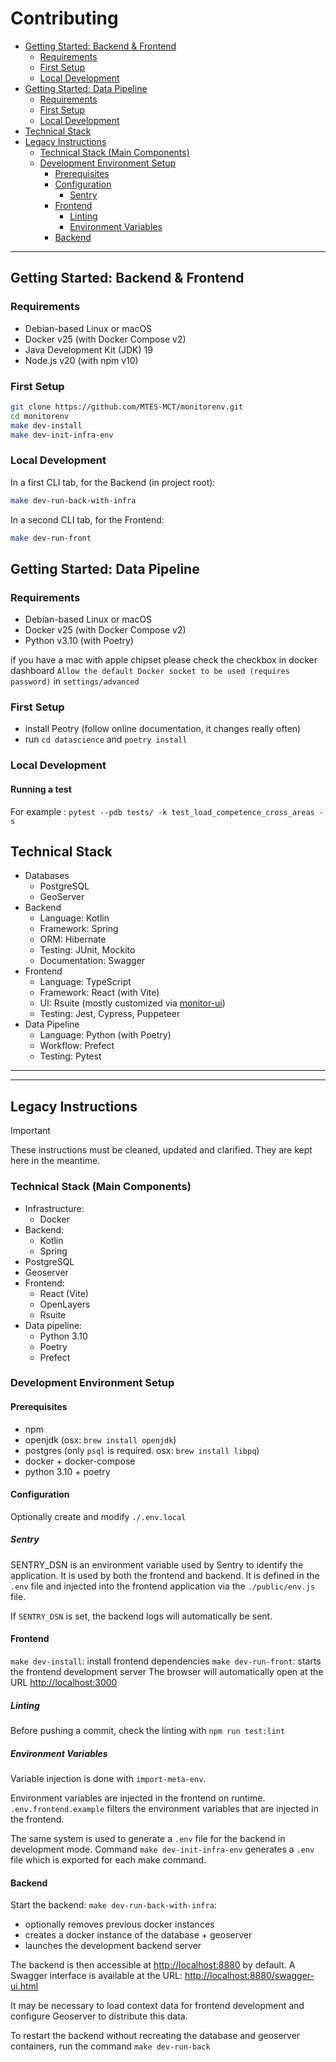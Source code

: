 # Contributing

- [Getting Started: Backend \& Frontend](#getting-started-backend--frontend)
  - [Requirements](#requirements)
  - [First Setup](#first-setup)
  - [Local Development](#local-development)
- [Getting Started: Data Pipeline](#getting-started-data-pipeline)
  - [Requirements](#requirements-1)
  - [First Setup](#first-setup-1)
  - [Local Development](#local-development-1)
- [Technical Stack](#technical-stack)
- [Legacy Instructions](#legacy-instructions)
  - [Technical Stack (Main Components)](#technical-stack-main-components)
  - [Development Environment Setup](#development-environment-setup)
    - [Prerequisites](#prerequisites)
    - [Configuration](#configuration)
      - [Sentry](#sentry)
    - [Frontend](#frontend)
      - [Linting](#linting)
      - [Environment Variables](#environment-variables)
    - [Backend](#backend)

---

## Getting Started: Backend & Frontend

### Requirements

- Debian-based Linux or macOS
- Docker v25 (with Docker Compose v2)
- Java Development Kit (JDK) 19
- Node.js v20 (with npm v10)

### First Setup

```sh
git clone https://github.com/MTES-MCT/monitorenv.git
cd monitorenv
make dev-install
make dev-init-infra-env
```

### Local Development

In a first CLI tab, for the Backend (in project root):

```sh
make dev-run-back-with-infra
```

In a second CLI tab, for the Frontend:

```sh
make dev-run-front
```

## Getting Started: Data Pipeline

### Requirements

- Debian-based Linux or macOS
- Docker v25 (with Docker Compose v2)
- Python v3.10 (with Poetry)

if you have a mac with apple chipset please check the checkbox in docker dashboard
`Allow the default Docker socket to be used (requires password)` in `settings/advanced`

### First Setup

- install Peotry (follow online documentation, it changes really often)
- run ```cd datascience``` and ```poetry install```

### Local Development

#### Running a test

For example :
```pytest --pdb tests/ -k test_load_competence_cross_areas -s```

## Technical Stack

- Databases
  - PostgreSQL
  - GeoServer
- Backend
  - Language: Kotlin
  - Framework: Spring
  - ORM: Hibernate
  - Testing: JUnit, Mockito
  - Documentation: Swagger
- Frontend
  - Language: TypeScript
  - Framework: React (with Vite)
  - UI: Rsuite (mostly customized via [monitor-ui](https://github.com/MTES-MCT/monitor-ui))
  - Testing: Jest, Cypress, Puppeteer
- Data Pipeline
  - Language: Python (with Poetry)
  - Workflow: Prefect
  - Testing: Pytest

---

---

## Legacy Instructions

> [!IMPORTANT]  
> These instructions must be cleaned, updated and clarified. They are kept here in the meantime.

### Technical Stack (Main Components)

- Infrastructure:
  - Docker
- Backend:
  - Kotlin
  - Spring
- PostgreSQL
- Geoserver
- Frontend:
  - React (Vite)
  - OpenLayers
  - Rsuite
- Data pipeline:
  - Python 3.10
  - Poetry
  - Prefect

### Development Environment Setup

#### Prerequisites

- npm
- openjdk (osx: `brew install openjdk`)
- postgres (only `psql` is required. osx: `brew install libpq`)
- docker + docker-compose
- python 3.10 + poetry

#### Configuration

Optionally create and modify `./.env.local`

##### Sentry

SENTRY_DSN is an environment variable used by Sentry to identify the application. It is used by both the frontend and
backend. It is defined in the `.env` file and injected into the frontend application via the `./public/env.js` file.

If `SENTRY_DSN` is set, the backend logs will automatically be sent.

#### Frontend

`make dev-install`: install frontend dependencies
`make dev-run-front`: starts the frontend development server
The browser will automatically open at the URL <http://localhost:3000>

##### Linting

Before pushing a commit, check the linting with `npm run test:lint`

##### Environment Variables

Variable injection is done with `import-meta-env`.

Environment variables are injected in the frontend on runtime.
`.env.frontend.example` filters the environment variables that are injected in the frontend.

The same system is used to generate a `.env` file for the backend in development mode.
Command `make dev-init-infra-env` generates a `.env` file which is exported for each make command.

#### Backend

Start the backend:
`make dev-run-back-with-infra`:

- optionally removes previous docker instances
- creates a docker instance of the database + geoserver
- launches the development backend server

The backend is then accessible at <http://localhost:8880> by default.
A Swagger interface is available at the URL: <http://localhost:8880/swagger-ui.html>

It may be necessary to load context data for frontend development and configure Geoserver to distribute this data.

To restart the backend without recreating the database and geoserver containers, run the command `make dev-run-back`
